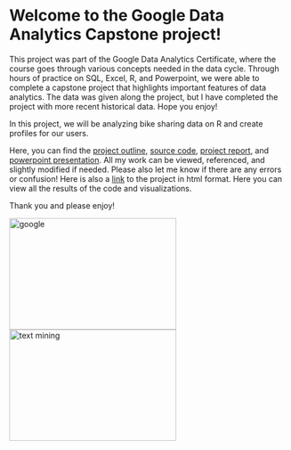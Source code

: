 # Welcome to the Google Data Analytics Capstone project!
This project was part of the Google Data Analytics Certificate, where the course goes through various concepts needed in the data cycle. Through hours
of practice on SQL, Excel, R, and Powerpoint, we were able to complete a capstone project that highlights important features of data analytics. The data
was given along the project, but I have completed the project with more recent historical data. Hope you enjoy!

In this project, we will be analyzing bike sharing data on R and create profiles for our users.


Here, you can find the [project outline](https://github.com/minjaesong92/data-analytics-projects/blob/main/google-capstone-project/Case%20Study%20Outline%20and%20Roadmap.pdf), [source code](https://github.com/minjaesong92/data-analytics-projects/blob/main/google-capstone-project/sourcecode.md), [project report](https://github.com/minjaesong92/data-analytics-projects/blob/main/google-capstone-project/Project%20Report.pdf), and [powerpoint presentation](https://github.com/minjaesong92/data-analytics-projects/blob/main/google-capstone-project/Cyclistic%20Bike%20Share.pdf).
All my work can be viewed, referenced, and slightly modified if needed.
Please also let me know if there are any errors or confusion!
Here is also a [link](https://htmlpreview.github.io/?https://github.com/minjaesong92/data-analytics-projects/blob/main/google-capstone-project/Project%20final.nb.html) to the project in html format. Here you can view all the results of the code and visualizations.


Thank you and please enjoy!


<p float="left">
    <img alt="google" title="google" src="https://i.ytimg.com/vi/GbL-42kv5LI/maxresdefault.jpg" width=300 height=200>
    <img alt="text mining" title="text mining" src="https://media-exp1.licdn.com/dms/image/C4E12AQFKlj6Wndw18Q/article-cover_image-shrink_600_2000/0/1637344484927?e=2147483647&v=beta&t=RsIjijwxg_4_YA3zgnueh8GJtYlGWLuFMKOqpZp80a0" width=300 height=200>
</p>
